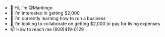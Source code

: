 - 👋 Hi, I’m @Mantingo
- 👀 I’m interested in getting $2,000
- 🌱 I’m currently learning how to run a business
- 💞️ I’m looking to collaborate on getting $2,000 to pay for living expenses
- 📫 How to reach me (909)419-0129

<!---
Mantingo/Mantingo is a ✨ special ✨ repository because its `README.md` (this file) appears on your GitHub profile.
You can click the Preview link to take a look at your changes.
--->
